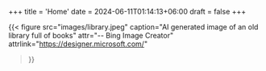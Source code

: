 +++
title = 'Home'
date = 2024-06-11T01:14:13+06:00
draft = false
+++

{{< figure
  src="images/library.jpeg"
  caption="AI generated image of an old library full of books"
  attr="-- Bing Image Creator"
  attrlink="https://designer.microsoft.com/"
>}}
